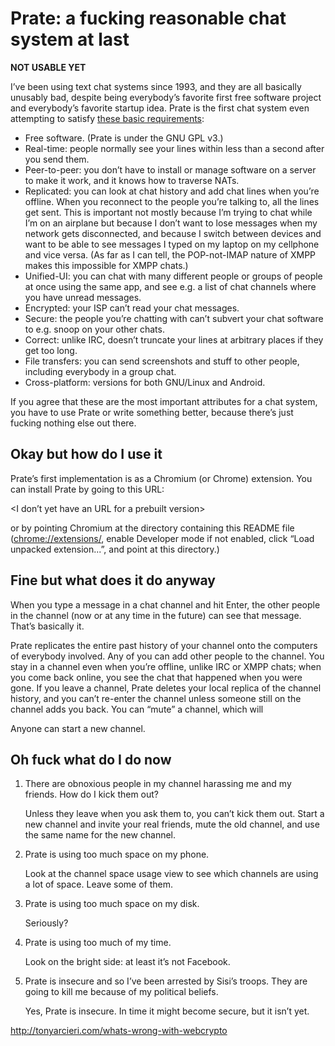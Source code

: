 Prate: a fucking reasonable chat system at last
===============================================

**NOT USABLE YET**

I’ve been using text chat systems since 1993, and they are all
basically unusably bad, despite being everybody’s favorite first free
software project and everybody’s favorite startup idea.  Prate is the
first chat system even attempting to satisfy [these basic
requirements][0]:

* Free software.  (Prate is under the GNU GPL v3.)
* Real-time: people normally see your lines within less than a second
  after you send them.
* Peer-to-peer: you don’t have to install or manage software on a server
  to make it work, and it knows how to traverse NATs.
* Replicated: you can look at chat history and add chat lines when
  you’re offline.  When you reconnect to the people you’re talking to,
  all the lines get sent.  This is important not mostly because I’m
  trying to chat while I’m on an airplane but because I don’t want to
  lose messages when my network gets disconnected, and because I switch
  between devices and want to be able to see messages I typed on my
  laptop on my cellphone and vice versa.  (As far as I can tell, the
  POP-not-IMAP nature of XMPP makes this impossible for XMPP chats.)
* Unified-UI: you can chat with many different people or groups of
  people at once using the same app, and see e.g. a list of chat
  channels where you have unread messages.
* Encrypted: your ISP can’t read your chat messages.
* Secure: the people you’re chatting with can’t subvert your chat
  software to e.g. snoop on your other chats.
* Correct: unlike IRC, doesn’t truncate your lines at arbitrary places
  if they get too long.
* File transfers: you can send screenshots and stuff to other people,
  including everybody in a group chat.
* Cross-platform: versions for both GNU/Linux and Android.

[0]: http://lists.canonical.org/pipermail/kragen-tol/2012-November/000968.html

If you agree that these are the most important attributes for a chat
system, you have to use Prate or write something better, because
there’s just fucking nothing else out there.

Okay but how do I use it
------------------------

Prate’s first implementation is as a Chromium (or Chrome) extension.
You can install Prate by going to this URL:

<I don’t yet have an URL for a prebuilt version>

or by pointing Chromium at the directory containing this README file
(<chrome://extensions/>, enable Developer mode if not enabled, click
“Load unpacked extension...”, and point at this directory.)

Fine but what does it do anyway
-------------------------------

When you type a message in a chat channel and hit Enter, the other
people in the channel (now or at any time in the future) can see that
message.  That’s basically it.

Prate replicates the entire past history of your channel onto the
computers of everybody involved.  Any of you can add other people to
the channel.  You stay in a channel even when you’re offline, unlike
IRC or XMPP chats; when you come back online, you see the chat that
happened when you were gone.  If you leave a channel, Prate deletes
your local replica of the channel history, and you can’t re-enter the
channel unless someone still on the channel adds you back.  You can
“mute” a channel, which will

Anyone can start a new channel.

Oh fuck what do I do now
------------------------

1. There are obnoxious people in my channel harassing me and my
   friends.  How do I kick them out?

    Unless they leave when you ask them to, you can’t kick them out.
    Start a new channel and invite your real friends, mute the old
    channel, and use the same name for the new channel.

2. Prate is using too much space on my phone.

    Look at the channel space usage view to see which channels are
    using a lot of space.  Leave some of them.

3. Prate is using too much space on my disk.

    Seriously?

4. Prate is using too much of my time.

    Look on the bright side: at least it’s not Facebook.

5. Prate is insecure and so I’ve been arrested by Sisi’s troops.  They
   are going to kill me because of my political beliefs.

    Yes, Prate is insecure.  In time it might become secure, but it
    isn’t yet.

<http://tonyarcieri.com/whats-wrong-with-webcrypto>
